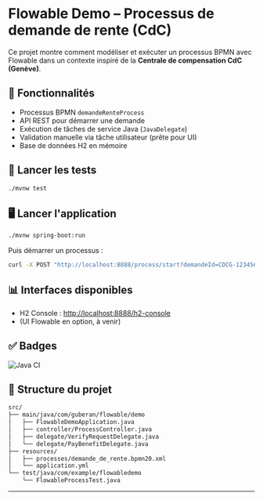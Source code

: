 # Flowable Demo – Processus de demande de rente (CdC)

Ce projet montre comment modéliser et exécuter un processus BPMN avec Flowable dans un contexte inspiré de la **Centrale
de compensation CdC (Genève)**.

## 🚀 Fonctionnalités

- Processus BPMN `demandeRenteProcess`
- API REST pour démarrer une demande
- Exécution de tâches de service Java (`JavaDelegate`)
- Validation manuelle via tâche utilisateur (prête pour UI)
- Base de données H2 en mémoire

## 🧪 Lancer les tests

```bash
./mvnw test
```

## 🖥️ Lancer l'application

```bash
./mvnw spring-boot:run
```

Puis démarrer un processus :

```bash
curl -X POST "http://localhost:8888/process/start?demandeId=CDCG-123456"
```

## 📊 Interfaces disponibles

- H2 Console : [http://localhost:8888/h2-console](http://localhost:8080/h2-console)
- (UI Flowable en option, à venir)

## ✅ Badges

![Java CI](https://github.com/ton-utilisateur/flowable-demo/actions/workflows/maven.yml/badge.svg)

## 📂 Structure du projet

```bash
src/
├── main/java/com/guberan/flowable/demo
│   ├── FlowableDemoApplication.java
│   ├── controller/ProcessController.java
│   ├── delegate/VerifyRequestDelegate.java
│   └── delegate/PayBenefitDelegate.java
├── resources/
│   ├── processes/demande_de_rente.bpmn20.xml
│   └── application.yml
└── test/java/com/example/flowabledemo
    └── FlowableProcessTest.java
```

---